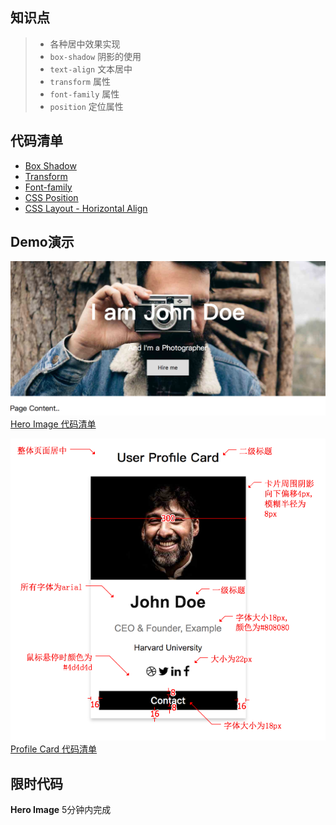 ## 知识点

> * 各种居中效果实现
> * `box-shadow` 阴影的使用
> * `text-align` 文本居中
> * `transform` 属性
> * `font-family` 属性
> * `position` 定位属性


## 代码清单
* [Box Shadow](https://developer.mozilla.org/zh-CN/docs/Web/CSS/box-shadow)
* [Transform](https://developer.mozilla.org/zh-CN/docs/Web/CSS/transform)
* [Font-family](https://developer.mozilla.org/zh-CN/docs/Web/CSS/font-family)
* [CSS Position](http://w3schools.bootcss.com/css/css_positioning.html)
* [CSS Layout - Horizontal Align](http://w3schools.bootcss.com/css/css_align.html)

## Demo演示
![](../images/hero_image.png) <br>
[Hero Image 代码清单](../HowTo/Hero_Image)


![](../images/profile_require.png) <br>
[Profile Card 代码清单](../HowTo/Profile_Card)



## 限时代码
**Hero Image** 5分钟内完成

